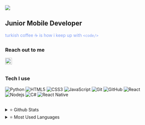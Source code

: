 <!-- <img src="https://c.tenor.com/b3L_KIiGcHEAAAAC/code-deep-turkish.gif" align="right" width="400" height="250"> -->

<h1 align="left">
  <a href="https://git.io/typing-svg">
    <img src="https://readme-typing-svg.herokuapp.com?color=F70C37&center=yanl%C4%B1%C5%9F&vCenter=yanl%C4%B1%C5%9F&lines=Hello!;I+am+Hatice+Zehra">
  </a>
</h1>

## Junior Mobile Developer

<font color="#829FF7">turkish coffee ☕ is how i keep up with `<code/>` </font>

### Reach out to me

[<img  width="22" src="https://unpkg.com/simple-icons@v4/icons/linkedin.svg" align="left" />][linkedin]

<br />
<br />


### Tech I use
![Python](https://img.shields.io/badge/-Python-black?style=flat-square&logo=Python)
![HTML5](https://img.shields.io/badge/-HTML5-E34F26?style=flat-square&logo=html5&logoColor=white)
![CSS3](https://img.shields.io/badge/-CSS3-1572B6?style=flat-square&logo=css3)
![JavaScript](https://img.shields.io/badge/-JavaScript-black?style=flat-square&logo=javascript)
![Git](https://img.shields.io/badge/-Git-black?style=flat-square&logo=git)
![GitHub](https://img.shields.io/badge/-GitHub-181717?style=flat-square&logo=github)
![React](https://img.shields.io/badge/-React-black?style=flat-square&logo=react)
![Nodejs](https://img.shields.io/badge/-Nodejs-black?style=flat-square&logo=Node.js)
![C#](https://img.shields.io/badge/C%23-239120?style=flat-square&logo=c-sharp&logoColor=white)
![React Native](https://img.shields.io/badge/React_Native-20232A?style=style=flat-square&logo=react&logoColor=61DAFB)
<br />
<br />

<details>
<summary> ⭐ Github Stats</summary>
<img src="https://github-readme-stats.vercel.app/api?username=haticezehra&theme=react" >
</details>

<details>
<summary> ⭐  Most Used Languages</summary>
<img src="https://github-readme-stats.vercel.app/api/top-langs/?username=haticezehra&theme=react" >
</details>




[linkedin]: https://www.linkedin.com/in/hatice-zehra-orhan-021500208/